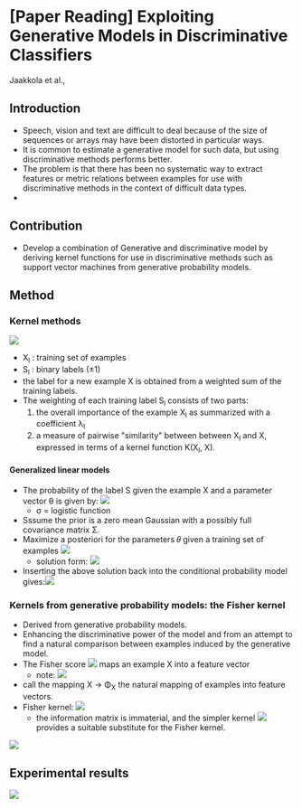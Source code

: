 # **[Paper Reading]** Exploiting Generative Models in Discriminative Classifiers

Jaakkola et al.,

## Introduction
* Speech, vision and text are difficult to deal because of the size of sequences or arrays may have been distorted in particular ways. 
* It is common to estimate a generative model for such data, but using discriminative methods performs better.
* The problem is that there has been no systematic way to extract features or metric relations between examples for use with discriminative methods in the context of difficult data types.
* 
## Contribution
* Develop a combination of Generative and  discriminative model by deriving kernel functions for use in discriminative methods such as support vector machines from generative probability models.

## Method

### Kernel methods
![](https://i.imgur.com/YAe3Yim.png)
* X<sub>l</sub> : training set of examples 
* S<sub>l</sub> : binary labels  (±1)
*  the label for a new example X is obtained from a  weighted sum of the training labels.
*  The weighting of each training label S<sub>l</sub> consists of two parts:
    1. the overall importance of the example X<sub>l</sub> as summarized with a  coefficient λ<sub>l</sub> 
    2. a measure of pairwise "similarity" between between X<sub>l</sub> and X, expressed in terms of a  kernel function K(X<sub>l</sub>, X). 

#### Generalized linear models
* The probability of the label S given the example X and a parameter vector θ is given by:
![](https://i.imgur.com/pUHS9IU.png)
    * σ = logistic function
* Sssume the prior is a zero mean Gaussian with a possibly full covariance matrix Σ.
* Maximize a posteriori for the parameters 𝜃 given a training set of examples ![](https://i.imgur.com/zEw8THs.png)
    * solution form: ![](https://i.imgur.com/pXpdl2A.png)
* Inserting the above solution back into the conditional probability model gives:![](https://i.imgur.com/MFlTQpn.png)

### Kernels from generative probability models: the Fisher kernel
* Derived from generative probability models.
* Enhancing the discriminative power of the model and from an attempt to find a natural comparison between examples induced by the generative model.
* The Fisher score ![](https://i.imgur.com/HfKX5BH.png)
 maps an example X into a  feature vector 
     * note: ![](https://i.imgur.com/m68QeGp.png)
* call the mapping X -> Φ<sub>X</sub> the natural mapping of examples into feature vectors.
* Fisher kernel: ![](https://i.imgur.com/omR8PkO.png)
    * the information matrix is  immaterial, and the simpler kernel ![](https://i.imgur.com/icXxDR1.png)provides a suitable substitute for the Fisher kernel.

![](https://i.imgur.com/C8mhVRj.png)

## Experimental results

![](https://i.imgur.com/ALUJ5JW.png)
